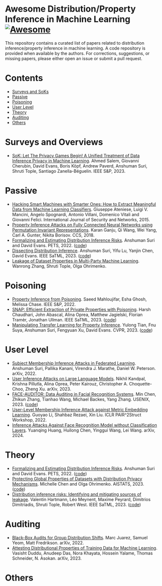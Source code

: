 # Awesome Distribution/Property Inference in Machine Learning  [![Awesome](https://awesome.re/badge.svg)](https://awesome.re)
This repository contains a curated list of papers related to distribution inference/property inference in machine learning. A code repository is provided when available by the authors. For corrections, suggestions, or missing papers, please either open an issue or submit a pull request.

# Contents
- [Surveys and SoKs](#surveys-and-overviews)
- [Passive](#passive)
- [Poisoning](#poisoning)
- [User Level](#user-level)
- [Theory](#theory)
- [Auditing](#auditing)
- [Others](#others)

# Surveys and Overviews
- [SoK: Let The Privacy Games Begin! A Unified Treatment of Data Inference Privacy in Machine Learning](https://ieeexplore.ieee.org/abstract/document/10179281). Ahmed Salem, Giovanni Cherubin, David Evans, Boris Köpf, Andrew Paverd, Anshuman Suri, Shruti Tople, Santiago Zanella-Béguelin. IEEE S&P, 2023.

# Passive
- [Hacking Smart Machines with Smarter Ones: How to Extract Meaningful Data from Machine Learning Classifiers](https://www.inderscienceonline.com/doi/abs/10.1504/IJSN.2015.071829). Giuseppe Ateniese, Luigi V. Mancini, Angelo Spognardi, Antonio Villani, Domenico Vitali and Giovanni Felici. International Journal of Security and Networks, 2015.
- [Property Inference Attacks on Fully Connected Neural Networks using Permutation Invariant Representations](https://dl.acm.org/doi/abs/10.1145/3243734.3243834). Karan Ganju, Qi Wang, Wei Yang, Carl A. Gunter, Nikita Borisov. CCS, 2018.
- [Formalizing and Estimating Distribution Inference Risks](https://petsymposium.org/2022/files/papers/issue4/popets-2022-0121.pdf). Anshuman Suri and David Evans. PETS, 2022. ([code](https://github.com/iamgroot42/FormEstDistRisks))
- [Dissecting Distribution Inference](https://ieeexplore.ieee.org/abstract/document/10136142). Anshuman Suri, Yifu Lu, Yanjin Chen, David Evans. IEEE SaTML, 2023. ([code](https://github.com/iamgroot42/dissecting_dist_inf))
- [Leakage of Dataset Properties in Multi-Party Machine Learning](https://www.usenix.org/system/files/sec21-zhang-wanrong.pdf). Wanrong Zhang, Shruti Tople, Olga Ohrimenko.

# Poisoning
- [Property Inference from Poisoning](https://ieeexplore.ieee.org/abstract/document/9833623). Saeed Mahloujifar, Esha Ghosh, Melissa Chase. IEEE S&P, 2022.
- [SNAP: Efficient Extraction of Private Properties with Poisoning](https://ieeexplore.ieee.org/abstract/document/10179334). Harsh Chaudhari, John Abascal, Alina Oprea, Matthew Jagielski, Florian Tramèr, Jonathan Ullman. IEEE SaTML, 2023. ([code](https://github.com/johnmath/snap-sp23))
- [Manipulating Transfer Learning for Property Inference](https://openaccess.thecvf.com/content/CVPR2023/html/Tian_Manipulating_Transfer_Learning_for_Property_Inference_CVPR_2023_paper.html). Yulong Tian, Fnu Suya, Anshuman Suri, Fengyuan Xu, David Evans. CVPR, 2023. ([code](https://github.com/yulongt23/Transfer-Inference))

# User Level

- [Subject Membership Inference Attacks in Federated Learning](https://arxiv.org/abs/2206.03317). Anshuman Suri, Pallika Kanani, Virendra J. Marathe, Daniel W. Peterson. arXiv, 2022. 
- [User Inference Attacks on Large Language Models](https://arxiv.org/abs/2310.09266). Nikhil Kandpal, Krishna Pillutla, Alina Oprea, Peter Kairouz, Christopher A. Choquette-Choo, Zheng Xu. arXiv, 2023.
- [FACE-AUDITOR: Data Auditing in Facial Recognition Systems](https://www.usenix.org/conference/usenixsecurity23/presentation/chen-min). Min Chen, Zhikun Zhang, Tianhao Wang, Michael Backes, Yang Zhang. USENIX, 2023. ([code](https://github.com/minChen00/Face-Auditor/))
- [User-Level Membership Inference Attack against Metric Embedding Learning](https://arxiv.org/abs/2203.02077). Guoyao Li, Shahbaz Rezaei, Xin Liu. ICLR PAIR^2Struct Workshop, 2022.
- [Inference Attacks Against Face Recognition Model without Classification Layers](https://arxiv.org/abs/2401.13719). Yuanqing Huang, Huilong Chen, Yinggui Wang, Lei Wang. arXiv, 2024.

# Theory
- [Formalizing and Estimating Distribution Inference Risks](https://petsymposium.org/2022/files/papers/issue4/popets-2022-0121.pdf). Anshuman Suri and David Evans. PETS, 2022. ([code](https://github.com/iamgroot42/FormEstDistRisks))
- [Protecting Global Properties of Datasets with Distribution Privacy Mechanisms](https://proceedings.mlr.press/v206/chen23f.html). Michelle Chen and Olga Ohrimenko. AISTATS, 2023. ([code](https://github.com/mgcsls/mechanisms-global-properties))
- [Distribution inference risks: Identifying and mitigating sources of leakage](https://ieeexplore.ieee.org/abstract/document/10136150). Valentin Hartmann, Léo Meynent, Maxime Peyrard, Dimitrios Dimitriadis, Shruti Tople, Robert West. IEEE SaTML, 2023. ([code](https://github.com/epfl-dlab/distribution-inference-risks))

# Auditing
- [Black-Box Audits for Group Distribution Shifts](https://arxiv.org/abs/2209.03620). Marc Juarez, Samuel Yeom, Matt Fredrikson. arXiv, 2022. 
- [Attesting Distributional Properties of Training Data for Machine Learning](https://arxiv.org/abs/2308.09552). Vasisht Duddu, Anudeep Das, Nora Khayata, Hossein Yalame, Thomas Schneider, N. Asokan. arXiv, 2023. 

# Others
